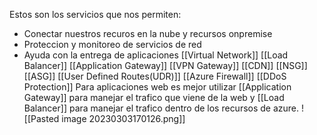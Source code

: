 Estos son los servicios que nos permiten:
- Conectar nuestros recuros en la nube y recursos onpremise
- Proteccion y monitoreo de servicios de red
- Ayuda con la entrega de aplicaciones
[[Virtual Network]]
[[Load Balancer]]
[[Application Gateway]]
[[VPN Gateway]]
[[CDN]]
[[NSG]]
[[ASG]]
[[User Defined Routes(UDR)]]
[[Azure Firewall]]
[[DDoS Protection]]
Para aplicaciones web es mejor utilizar [[Application Gateway]] para manejar el trafico que viene de la web y [[Load Balancer]] para manejar el trafico dentro de los recursos de azure.
![[Pasted image 20230303170126.png]]
